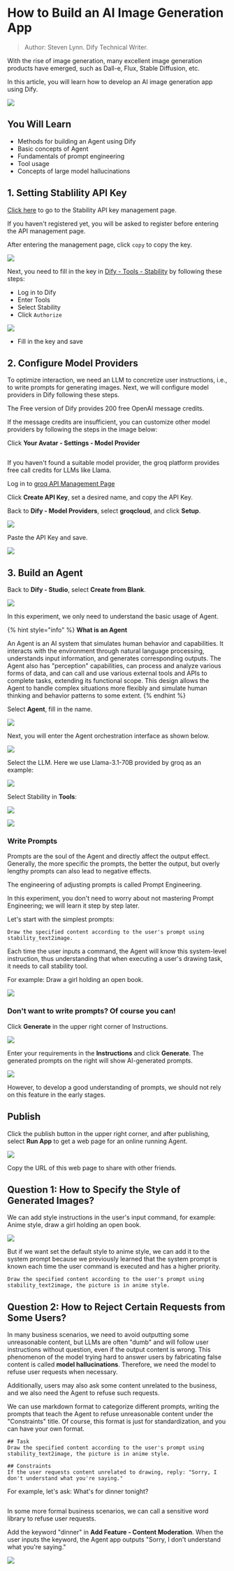 # How to Build an AI Image Generation App

> Author: Steven Lynn. Dify Technical Writer.

With the rise of image generation, many excellent image generation products have emerged, such as Dall-e, Flux, Stable Diffusion, etc.

In this article, you will learn how to develop an AI image generation app using Dify.

![](https://assets-docs.dify.ai//img/en/basic/fd446c9062b3aaa962d4f6535c60d12f.webp)

## You Will Learn

* Methods for building an Agent using Dify
* Basic concepts of Agent
* Fundamentals of prompt engineering
* Tool usage
* Concepts of large model hallucinations

## 1. Setting Stablility API Key

[Click here](https://platform.stability.ai/account/keys) to go to the Stability API key management page.

If you haven't registered yet, you will be asked to register before entering the API management page.

After entering the management page, click `copy` to copy the key.

![](https://assets-docs.dify.ai//img/en/basic/68007f69cdf208ccdb4130a5176b4984.webp)

Next, you need to fill in the key in [Dify - Tools - Stability](https://cloud.dify.ai/tools) by following these steps:

* Log in to Dify
* Enter Tools
* Select Stability
* Click `Authorize`

![](https://assets-docs.dify.ai//img/en/basic/096a6de7c057b04e799446ec491899fc.webp)

* Fill in the key and save

## 2. Configure Model Providers

To optimize interaction, we need an LLM to concretize user instructions, i.e., to write prompts for generating images. Next, we will configure model providers in Dify following these steps.

The Free version of Dify provides 200 free OpenAI message credits.

If the message credits are insufficient, you can customize other model providers by following the steps in the image below:

Click **Your Avatar - Settings - Model Provider**

<figure><img src="https://assets-docs.dify.ai//img/en/basic/19e05ce9a7929c53aab8cf003273ad23.webp" alt=""><figcaption></figcaption></figure>

If you haven't found a suitable model provider, the groq platform provides free call credits for LLMs like Llama.

Log in to [groq API Management Page](https://console.groq.com/keys)

Click **Create API Key**, set a desired name, and copy the API Key.

Back to **Dify - Model Providers**, select **groqcloud**, and click **Setup**.

![](https://assets-docs.dify.ai//img/en/basic/daba9ae3c1a9179490dc0c3ba127bc45.webp)

Paste the API Key and save.

![](https://assets-docs.dify.ai//img/en/basic/9f4d86396b83179c521cd60e717c0a42.webp)

## 3. Build an Agent

Back to **Dify - Studio**, select **Create from Blank**.

![](https://assets-docs.dify.ai//img/en/basic/b81842a1376c219767b3bd9699e6d5d7.webp)

In this experiment, we only need to understand the basic usage of Agent.

{% hint style="info" %}
**What is an Agent**

An Agent is an AI system that simulates human behavior and capabilities. It interacts with the environment through natural language processing, understands input information, and generates corresponding outputs. The Agent also has "perception" capabilities, can process and analyze various forms of data, and can call and use various external tools and APIs to complete tasks, extending its functional scope. This design allows the Agent to handle complex situations more flexibly and simulate human thinking and behavior patterns to some extent.
{% endhint %}

Select **Agent**, fill in the name.

![](https://assets-docs.dify.ai//img/en/basic/309aa808354a326a0fc5b873878bb32c.webp)

Next, you will enter the Agent orchestration interface as shown below.

![](https://assets-docs.dify.ai//img/en/basic/492a3f517dffcc8d08940baab0167e99.webp)

Select the LLM. Here we use Llama-3.1-70B provided by groq as an example:

![](https://assets-docs.dify.ai//img/en/basic/758709593a19635fa48772900dfb235c.webp)

Select Stability in **Tools**:

![](https://assets-docs.dify.ai//img/en/basic/51f63fa4e2f25a605cad065076367ee9.webp)

![](https://assets-docs.dify.ai//img/en/basic/d28376231bfcad199cbd0371ff3e4c8a.webp)

### Write Prompts

Prompts are the soul of the Agent and directly affect the output effect. Generally, the more specific the prompts, the better the output, but overly lengthy prompts can also lead to negative effects.

The engineering of adjusting prompts is called Prompt Engineering.

In this experiment, you don't need to worry about not mastering Prompt Engineering; we will learn it step by step later.

Let's start with the simplest prompts:

```
Draw the specified content according to the user's prompt using stability_text2image.
```

Each time the user inputs a command, the Agent will know this system-level instruction, thus understanding that when executing a user's drawing task, it needs to call stability tool.

For example: Draw a girl holding an open book.

![](https://assets-docs.dify.ai//img/en/basic/fd446c9062b3aaa962d4f6535c60d12f.webp)

### Don't want to write prompts? Of course you can!

Click **Generate** in the upper right corner of Instructions.

![](https://assets-docs.dify.ai//img/en/basic/fd3a734ef5f8f5d85ce0416fab792e6d.webp)

Enter your requirements in the **Instructions** and click **Generate**. The generated prompts on the right will show AI-generated prompts.

![](https://assets-docs.dify.ai//img/en/basic/ae5ce947982f500b8dd924c605f297c7.webp)

However, to develop a good understanding of prompts, we should not rely on this feature in the early stages.

## Publish

Click the publish button in the upper right corner, and after publishing, select **Run App** to get a web page for an online running Agent.

![](https://assets-docs.dify.ai//img/en/basic/3d529a876afa11b800bc8260de33e3e6.webp)

Copy the URL of this web page to share with other friends.

## Question 1: How to Specify the Style of Generated Images?

We can add style instructions in the user's input command, for example: Anime style, draw a girl holding an open book.

![](https://assets-docs.dify.ai//img/en/basic/5b77b0b3c3f11d5736208a1d313536c1.webp)

But if we want set the default style to anime style, we can add it to the system prompt because we previously learned that the system prompt is known each time the user command is executed and has a higher priority.

```
Draw the specified content according to the user's prompt using stability_text2image, the picture is in anime style.
```

## Question 2: How to Reject Certain Requests from Some Users?

In many business scenarios, we need to avoid outputting some unreasonable content, but LLMs are often "dumb" and will follow user instructions without question, even if the output content is wrong. This phenomenon of the model trying hard to answer users by fabricating false content is called **model hallucinations**. Therefore, we need the model to refuse user requests when necessary.

Additionally, users may also ask some content unrelated to the business, and we also need the Agent to refuse such requests.

We can use markdown format to categorize different prompts, writing the prompts that teach the Agent to refuse unreasonable content under the "Constraints" title. Of course, this format is just for standardization, and you can have your own format.

```
## Task
Draw the specified content according to the user's prompt using stability_text2image, the picture is in anime style.

## Constraints
If the user requests content unrelated to drawing, reply: "Sorry, I don't understand what you're saying."
```

For example, let's ask: What's for dinner tonight?

<figure><img src="https://assets-docs.dify.ai//img/en/basic/f45fb871f867ce4a2688e5c47e3966af.webp" alt=""><figcaption></figcaption></figure>

In some more formal business scenarios, we can call a sensitive word library to refuse user requests.

Add the keyword "dinner" in **Add Feature - Content Moderation**. When the user inputs the keyword, the Agent app outputs "Sorry, I don't understand what you're saying."

![](https://assets-docs.dify.ai//img/en/basic/a082bf01b81bca0a8e1ae6cb0838f02f.webp)
